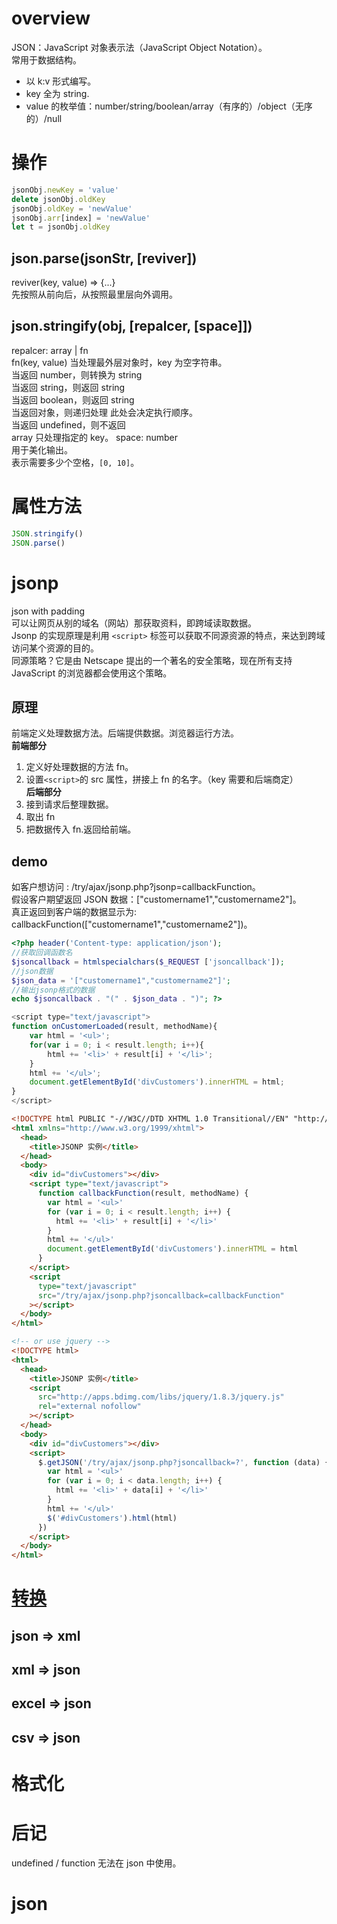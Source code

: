 # overview

JSON：JavaScript 对象表示法（JavaScript Object Notation）。  
常用于数据结构。

- 以 k:v 形式编写。
- key 全为 string.
- value 的枚举值：number/string/boolean/array（有序的）/object（无序的）/null

# 操作

```js
jsonObj.newKey = 'value'
delete jsonObj.oldKey
jsonObj.oldKey = 'newValue'
jsonObj.arr[index] = 'newValue'
let t = jsonObj.oldKey
```

## json.parse(jsonStr, [reviver])

reviver(key, value) => {...}  
先按照从前向后，从按照最里层向外调用。

## json.stringify(obj, [repalcer, [space]])

repalcer: array | fn  
 fn(key, value) 当处理最外层对象时，key 为空字符串。  
 当返回 number，则转换为 string  
 当返回 string，则返回 string  
 当返回 boolean，则返回 string  
 当返回对象，则递归处理 此处会决定执行顺序。  
 当返回 undefined，则不返回  
 array
只处理指定的 key。
space: number  
 用于美化输出。  
 表示需要多少个空格，`[0, 10]`。

# 属性方法

```js
JSON.stringify()
JSON.parse()
```

# jsonp

json with padding  
可以让网页从别的域名（网站）那获取资料，即跨域读取数据。  
Jsonp 的实现原理是利用 `<script>` 标签可以获取不同源资源的特点，来达到跨域访问某个资源的目的。  
同源策略？它是由 Netscape 提出的一个著名的安全策略，现在所有支持 JavaScript 的浏览器都会使用这个策略。

## 原理

前端定义处理数据方法。后端提供数据。浏览器运行方法。  
**前端部分**

1. 定义好处理数据的方法 fn。
2. 设置`<script>`的 src 属性，拼接上 fn 的名字。（key 需要和后端商定）  
   **后端部分**
3. 接到请求后整理数据。
4. 取出 fn
5. 把数据传入 fn.返回给前端。

## demo

如客户想访问 :​ /try/ajax/jsonp.php?jsonp=callbackFunction​。  
假设客户期望返回 JSON 数据：​["customername1","customername2"]​。  
真正返回到客户端的数据显示为: ​callbackFunction(["customername1","customername2"])​。

```php
<?php header('Content-type: application/json');
//获取回调函数名
$jsoncallback = htmlspecialchars($_REQUEST ['jsoncallback']);
//json数据
$json_data = '["customername1","customername2"]';
//输出jsonp格式的数据
echo $jsoncallback . "(" . $json_data . ")"; ?>
```

```js
<script type="text/javascript">
function onCustomerLoaded(result, methodName){
    var html = '<ul>';
    for(var i = 0; i < result.length; i++){
        html += '<li>' + result[i] + '</li>';
    }
    html += '</ul>';
    document.getElementById('divCustomers').innerHTML = html;
}
</script>
```

```html
<!DOCTYPE html PUBLIC "-//W3C//DTD XHTML 1.0 Transitional//EN" "http://www.w3.org/TR/xhtml1/DTD/xhtml1-transitional.dtd">
<html xmlns="http://www.w3.org/1999/xhtml">
  <head>
    <title>JSONP 实例</title>
  </head>
  <body>
    <div id="divCustomers"></div>
    <script type="text/javascript">
      function callbackFunction(result, methodName) {
        var html = '<ul>'
        for (var i = 0; i < result.length; i++) {
          html += '<li>' + result[i] + '</li>'
        }
        html += '</ul>'
        document.getElementById('divCustomers').innerHTML = html
      }
    </script>
    <script
      type="text/javascript"
      src="/try/ajax/jsonp.php?jsoncallback=callbackFunction"
    ></script>
  </body>
</html>

<!-- or use jquery -->
<!DOCTYPE html>
<html>
  <head>
    <title>JSONP 实例</title>
    <script
      src="http://apps.bdimg.com/libs/jquery/1.8.3/jquery.js"
      rel="external nofollow"
    ></script>
  </head>
  <body>
    <div id="divCustomers"></div>
    <script>
      $.getJSON('/try/ajax/jsonp.php?jsoncallback=?', function (data) {
        var html = '<ul>'
        for (var i = 0; i < data.length; i++) {
          html += '<li>' + data[i] + '</li>'
        }
        html += '</ul>'
        $('#divCustomers').html(html)
      })
    </script>
  </body>
</html>
```

# [转换](/language/javascript/json-transfer.html)

## json => xml

## xml => json

## excel => json

## csv => json

# 格式化

# 后记

undefined / function 无法在 json 中使用。

# json
